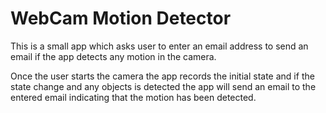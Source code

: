# WebCam Motion Detector

This is a small app which asks user to enter an email address to send an email if the app detects any motion in the camera.

Once the user starts the camera the app records the initial state and if the state change and any objects is detected 
the app will send an email to the entered email indicating that the motion has been detected.